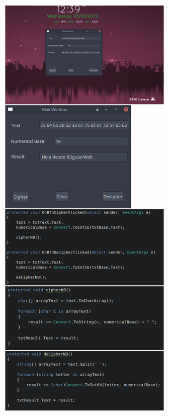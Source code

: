 ![](Screenshot1.png)
![](Screenshot3.png)
![](Screenshot2.png)
![](Screenshot4.png)
![](Screenshot5.png)
